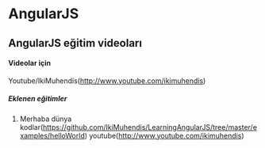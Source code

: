 # AngularJS

## AngularJS eğitim videoları


#### Videolar için

Youtube/IkiMuhendis(http://www.youtube.com/ikimuhendis)

##### Eklenen eğitimler

1. Merhaba dünya kodlar(https://github.com/IkiMuhendis/LearningAngularJS/tree/master/examples/helloWorld) youtube(http://www.youtube.com/ikimuhendis)